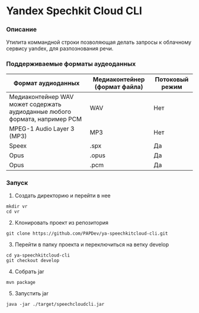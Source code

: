 # Yandex Spechkit Cloud CLI
### Описание 
Утилита коммандной строки позволяющая делать запросы к облачному сервису yandex, 
для разпознования речи.

### Поддерживаемые форматы аудеоданных

Формат аудиоданных | Медиаконтейнер (формат файла) | Потоковый режим
------------------ | ----------------------------- | ---------------
Медиаконтейнер WAV может содержать аудиоданные любого формата, например PCM | WAV | Нет 
MPEG-1 Audio Layer 3 (MP3) | MP3 | Нет
Speex | .spx | Да
Opus | .opus | Да
Opus | .pcm | Да

### Запуск
1. Создать директорию и перейти в нее 
```
mkdir vr
cd vr
```
2. Клонировать проект из репозитория
```
git clone https://github.com/PAPDev/ya-speechkitcloud-cli.git
```
3. Перейти в папку проекта и переключиться на ветку develop
```
cd ya-speechkitcloud-cli
git checkout develop
```
4. Собрать jar
```
mvn package
```
5. Запустить jar
```
java -jar ./target/speechcloudcli.jar
```